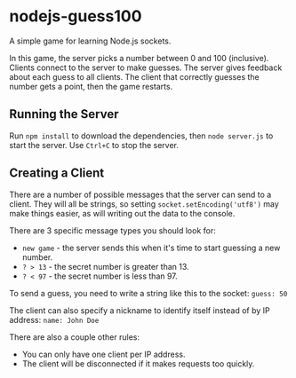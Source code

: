 # nodejs-guess100

A simple game for learning Node.js sockets.

In this game, the server picks a number between 0 and 100 (inclusive).
Clients connect to the server to make guesses.
The server gives feedback about each guess to all clients.
The client that correctly guesses the number gets a point, then the game restarts.


## Running the Server

Run `npm install` to download the dependencies,
then `node server.js` to start the server.
Use `Ctrl+C` to stop the server.


## Creating a Client

There are a number of possible messages that the server can send to a client.
They will all be strings, so setting `socket.setEncoding('utf8')`
may make things easier, as will writing out the data to the console.

There are 3 specific message types you should look for:

* `new game` - the server sends this when it's time to start guessing a new number.
* `? > 13` - the secret number is greater than 13.
* `? < 97` - the secret number is less than 97.

To send a guess, you need to write a string like this to the socket: `guess: 50`

The client can also specify a nickname to identify itself instead
of by IP address: `name: John Doe`

There are also a couple other rules:

* You can only have one client per IP address.
* The client will be disconnected if it makes requests too quickly.
